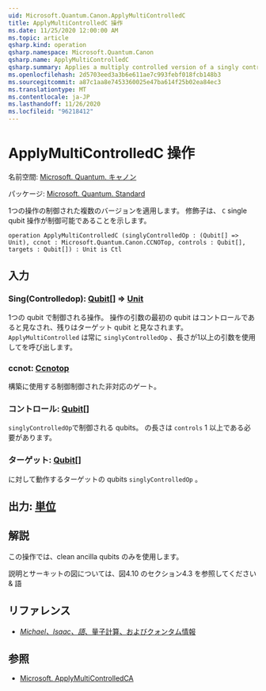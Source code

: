 ```yaml
---
uid: Microsoft.Quantum.Canon.ApplyMultiControlledC
title: ApplyMultiControlledC 操作
ms.date: 11/25/2020 12:00:00 AM
ms.topic: article
qsharp.kind: operation
qsharp.namespace: Microsoft.Quantum.Canon
qsharp.name: ApplyMultiControlledC
qsharp.summary: Applies a multiply controlled version of a singly controlled operation. The modifier `C` indicates that the single-qubit operation is controllable.
ms.openlocfilehash: 2d5703eed3a3b6e611ae7c993febf018fcb148b3
ms.sourcegitcommit: a87c1aa8e7453360025e47ba614f25b02ea84ec3
ms.translationtype: MT
ms.contentlocale: ja-JP
ms.lasthandoff: 11/26/2020
ms.locfileid: "96218412"
---
```

# <a name="applymulticontrolledc-operation"></a>ApplyMultiControlledC 操作

名前空間: [Microsoft. Quantum. キャノン](xref:Microsoft.Quantum.Canon)

パッケージ: [Microsoft. Quantum. Standard](https://nuget.org/packages/Microsoft.Quantum.Standard)


1つの操作の制御された複数のバージョンを適用します。
修飾子は、 `C` single qubit 操作が制御可能であることを示します。

```qsharp
operation ApplyMultiControlledC (singlyControlledOp : (Qubit[] => Unit), ccnot : Microsoft.Quantum.Canon.CCNOTop, controls : Qubit[], targets : Qubit[]) : Unit is Ctl
```


## <a name="input"></a>入力

### <a name="singlycontrolledop--qubit--unit"></a>Sing(Controlledop): [Qubit](xref:microsoft.quantum.lang-ref.qubit)[] => [Unit](xref:microsoft.quantum.lang-ref.unit) 

1つの qubit で制御される操作。
操作の引数の最初の qubit はコントロールであると見なされ、残りはターゲット qubit と見なされます。
`ApplyMultiControlled` は常に `singlyControlledOp` 、長さが1以上の引数を使用してを呼び出します。


### <a name="ccnot--ccnotop"></a>ccnot: [Ccnotop](xref:Microsoft.Quantum.Canon.CCNOTop)

構築に使用する制御制御された非対応のゲート。


### <a name="controls--qubit"></a>コントロール: [Qubit](xref:microsoft.quantum.lang-ref.qubit)[]

`singlyControlledOp`で制御される qubits。
の長さは `controls` 1 以上である必要があります。


### <a name="targets--qubit"></a>ターゲット: [Qubit](xref:microsoft.quantum.lang-ref.qubit)[]

に対して動作するターゲットの qubits `singlyControlledOp` 。



## <a name="output--unit"></a>出力: [単位](xref:microsoft.quantum.lang-ref.unit)



## <a name="remarks"></a>解説

この操作では、clean ancilla qubits のみを使用します。

説明とサーキットの図については、図4.10 のセクション4.3 を参照してください & 語

## <a name="references"></a>リファレンス

- [*Michael、Isaac、語*、量子計算、およびクォンタム情報](http://doi.org/10.1017/CBO9780511976667)

## <a name="see-also"></a>参照

- [Microsoft. ApplyMultiControlledCA](xref:Microsoft.Quantum.Canon.ApplyMultiControlledCA)